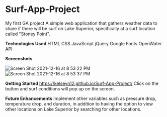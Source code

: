 # Surf-App-Project
My first GA project
A simple web application that gathers weather data to share if there will be surf on Lake Superior, specifically at a surf location called "Stoney Point".

**Technologies Used**
HTML
CSS
JavaScript
jQuery
Google Fonts
OpenWater API

**Screenshots**

![Screen Shot 2021-12-16 at 8 53 22 PM](https://user-images.githubusercontent.com/94858532/146481246-8b9ca05b-70ff-49d6-a894-45e378c92fad.png)
![Screen Shot 2021-12-16 at 8 53 37 PM](https://user-images.githubusercontent.com/94858532/146481250-2241f4e5-c905-4b8c-a687-fb8374b9618c.png)





**Getting Started**
https://kelseyn12.github.io/Surf-App-Project/
Click on the button and surf conditions will pop up on the screen.

**Future Enhancements**
Implement other variables such as pressure drop, temperature drop, and duration, in addition to having the option to view other locations on Lake Superior by searching for other locations.

